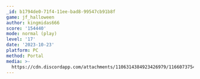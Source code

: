 ```yaml
---
_id: b1794de0-71f4-11ee-bad8-99547cb91b8f
game: jf_halloween
author: kingmidas666
score: '154440'
mode: normal (play)
level: '17'
date: '2023-10-23'
platform: PC
method: Portal
media: >-
  https://cdn.discordapp.com/attachments/1106314384923426979/1166073754569416744/IMG_20231023_184502580_HDR.jpg?ex=654929cf&is=6536b4cf&hm=d5fddaac963df87bb7cf8555e021fc3bb2791ad562e0eaeac820384aedc9e964&
---
```


